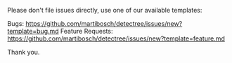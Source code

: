 Please don't file issues directly, use one of our available templates:

Bugs: https://github.com/martibosch/detectree/issues/new?template=bug.md
Feature Requests: https://github.com/martibosch/detectree/issues/new?template=feature.md

Thank you.
